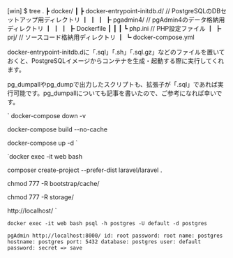 [win] $ tree
.
┣ docker/
┃    ┣ docker-entrypoint-initdb.d/ // PostgreSQLのDBセットアップ用ディレクトリ
┃    ┃
┃    ┣ pgadmin4/ // pgAdmin4のデータ格納用ディレクトリ
┃    ┃
┃    ┣ Dockerfile
┃    ┃
┃    ┗ php.ini // PHP設定ファイル
┃ 
┣ prj/ // ソースコード格納用ディレクトリ
┃
┗ docker-compose.yml

docker-entrypoint-initdb.dに「.sql」「.sh」「.sql.gz」などのファイルを置いておくと、PostgreSQLイメージからコンテナを生成・起動する際に実行してくれます。

pg_dumpallやpg_dumpで出力したスクリプトも、拡張子が「.sql」であれば実行可能です。pg_dumpallについても記事を書いたので、ご参考になれば幸いです。

`
docker-compose down -v

docker-compose build --no-cache

docker-compose up -d
`

`docker exec -it web bash

composer create-project --prefer-dist laravel/laravel .

chmod 777 -R bootstrap/cache/

chmod 777 -R storage/

http://localhost/
`

`
docker exec -it web bash
psql -h postgres -U default -d postgres
`

`
pgAdmin
http://localhost:8000/
id: root
password: root
name: postgres
hostname: postgres
port: 5432
database: postgres
user: default
password: secret
=> save
`